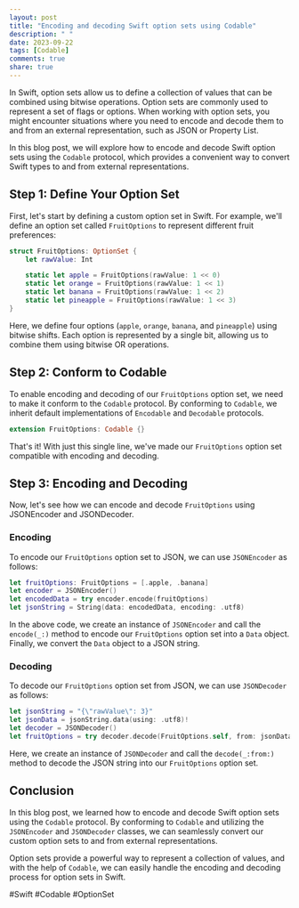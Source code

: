 ```yaml
---
layout: post
title: "Encoding and decoding Swift option sets using Codable"
description: " "
date: 2023-09-22
tags: [Codable]
comments: true
share: true
---
```


In Swift, option sets allow us to define a collection of values that can be combined using bitwise operations. Option sets are commonly used to represent a set of flags or options. When working with option sets, you might encounter situations where you need to encode and decode them to and from an external representation, such as JSON or Property List.

In this blog post, we will explore how to encode and decode Swift option sets using the `Codable` protocol, which provides a convenient way to convert Swift types to and from external representations.

## Step 1: Define Your Option Set

First, let's start by defining a custom option set in Swift. For example, we'll define an option set called `FruitOptions` to represent different fruit preferences:

```swift
struct FruitOptions: OptionSet {
    let rawValue: Int

    static let apple = FruitOptions(rawValue: 1 << 0)
    static let orange = FruitOptions(rawValue: 1 << 1)
    static let banana = FruitOptions(rawValue: 1 << 2)
    static let pineapple = FruitOptions(rawValue: 1 << 3)
}
```

Here, we define four options (`apple`, `orange`, `banana`, and `pineapple`) using bitwise shifts. Each option is represented by a single bit, allowing us to combine them using bitwise OR operations.

## Step 2: Conform to Codable

To enable encoding and decoding of our `FruitOptions` option set, we need to make it conform to the `Codable` protocol. By conforming to `Codable`, we inherit default implementations of `Encodable` and `Decodable` protocols.

```swift
extension FruitOptions: Codable {}
```

That's it! With just this single line, we've made our `FruitOptions` option set compatible with encoding and decoding.

## Step 3: Encoding and Decoding

Now, let's see how we can encode and decode `FruitOptions` using JSONEncoder and JSONDecoder.

### Encoding

To encode our `FruitOptions` option set to JSON, we can use `JSONEncoder` as follows:

```swift
let fruitOptions: FruitOptions = [.apple, .banana]
let encoder = JSONEncoder()
let encodedData = try encoder.encode(fruitOptions)
let jsonString = String(data: encodedData, encoding: .utf8)
```

In the above code, we create an instance of `JSONEncoder` and call the `encode(_:)` method to encode our `FruitOptions` option set into a `Data` object. Finally, we convert the `Data` object to a JSON string.

### Decoding

To decode our `FruitOptions` option set from JSON, we can use `JSONDecoder` as follows:

```swift
let jsonString = "{\"rawValue\": 3}"
let jsonData = jsonString.data(using: .utf8)!
let decoder = JSONDecoder()
let fruitOptions = try decoder.decode(FruitOptions.self, from: jsonData)
```

Here, we create an instance of `JSONDecoder` and call the `decode(_:from:)` method to decode the JSON string into our `FruitOptions` option set.

## Conclusion

In this blog post, we learned how to encode and decode Swift option sets using the `Codable` protocol. By conforming to `Codable` and utilizing the `JSONEncoder` and `JSONDecoder` classes, we can seamlessly convert our custom option sets to and from external representations.

Option sets provide a powerful way to represent a collection of values, and with the help of `Codable`, we can easily handle the encoding and decoding process for option sets in Swift.

#Swift #Codable #OptionSet